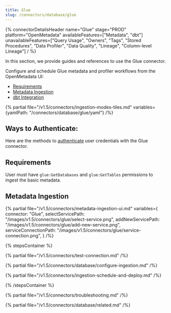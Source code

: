 ```yaml
---
title: Glue
slug: /connectors/database/glue
---
```


{% connectorDetailsHeader
name="Glue"
stage="PROD"
platform="OpenMetadata"
availableFeatures=["Metadata", "dbt"]
unavailableFeatures=["Query Usage", "Owners", "Tags", "Stored Procedures", "Data Profiler", "Data Quality", "Lineage", "Column-level Lineage"]
/ %}


In this section, we provide guides and references to use the Glue connector.

Configure and schedule Glue metadata and profiler workflows from the OpenMetadata UI:

- [Requirements](#requirements)
- [Metadata Ingestion](#metadata-ingestion)
- [dbt Integration](/connectors/ingestion/workflows/dbt)

{% partial file="/v1.5/connectors/ingestion-modes-tiles.md" variables={yamlPath: "/connectors/database/glue/yaml"} /%}

## Ways to Authenticate:

Here are the methods to [authenticate](/connectors/database/glue/connections) user credentials with the Glue connector.

## Requirements

User must have `glue:GetDatabases` and `glue:GetTables` permissions to ingest the basic metadata.

## Metadata Ingestion

{% partial
file="/v1.5/connectors/metadata-ingestion-ui.md"
variables={
connector: "Glue",
selectServicePath: "/images/v1.5/connectors/glue/select-service.png",
addNewServicePath: "/images/v1.5/connectors/glue/add-new-service.png",
serviceConnectionPath: "/images/v1.5/connectors/glue/service-connection.png",
}
/%}

{% stepsContainer %}

{% partial file="/v1.5/connectors/test-connection.md" /%}

{% partial file="/v1.5/connectors/database/configure-ingestion.md" /%}

{% partial file="/v1.5/connectors/ingestion-schedule-and-deploy.md" /%}

{% /stepsContainer %}

{% partial file="/v1.5/connectors/troubleshooting.md" /%}

{% partial file="/v1.5/connectors/database/related.md" /%}
